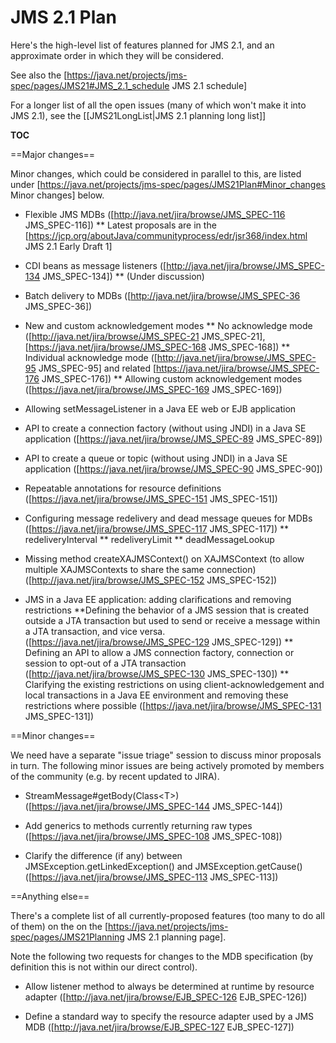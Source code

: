 <h1>JMS 2.1 Plan</h1>

Here's the high-level list of features planned for JMS 2.1, and an approximate order in which they will be considered. 

See also the [https://java.net/projects/jms-spec/pages/JMS21#JMS_2.1_schedule JMS 2.1 schedule]

For a longer list of all the open issues (many of which won't make it into JMS 2.1), see the [[JMS21LongList|JMS 2.1 planning long list]]

__TOC__

==Major changes==

Minor changes, which could be considered in parallel to this, are listed under [https://java.net/projects/jms-spec/pages/JMS21Plan#Minor_changes Minor changes] below.

* Flexible JMS MDBs ([http://java.net/jira/browse/JMS_SPEC-116 JMS_SPEC-116])
** Latest proposals are in the [https://jcp.org/aboutJava/communityprocess/edr/jsr368/index.html JMS 2.1 Early Draft 1]

* CDI beans as message listeners ([http://java.net/jira/browse/JMS_SPEC-134 JMS_SPEC-134])
** (Under discussion)

* Batch delivery to MDBs ([http://java.net/jira/browse/JMS_SPEC-36 JMS_SPEC-36])

* New and custom acknowledgement modes
** No acknowledge mode ([http://java.net/jira/browse/JMS_SPEC-21 JMS_SPEC-21], [https://java.net/jira/browse/JMS_SPEC-168 JMS_SPEC-168])
** Individual acknowledge mode ([http://java.net/jira/browse/JMS_SPEC-95 JMS_SPEC-95] and related [https://java.net/jira/browse/JMS_SPEC-176 JMS_SPEC-176])
** Allowing custom acknowledgement modes ([https://java.net/jira/browse/JMS_SPEC-169 JMS_SPEC-169])

* Allowing setMessageListener in a Java EE web or EJB application

* API to create a connection factory (without using JNDI) in a Java SE application ([https://java.net/jira/browse/JMS_SPEC-89 JMS_SPEC-89])

* API to create a queue or topic (without using JNDI) in a Java SE application ([https://java.net/jira/browse/JMS_SPEC-90 JMS_SPEC-90])

* Repeatable annotations for resource definitions ([https://java.net/jira/browse/JMS_SPEC-151 JMS_SPEC-151])

* Configuring message redelivery and dead message queues for MDBs ([https://java.net/jira/browse/JMS_SPEC-117 JMS_SPEC-117])
** redeliveryInterval
** redeliveryLimit
** deadMessageLookup

* Missing method createXAJMSContext() on XAJMSContext (to allow multiple XAJMSContexts to share the same connection) ([http://java.net/jira/browse/JMS_SPEC-152 JMS_SPEC-152])

* JMS in a Java EE application: adding clarifications and removing restrictions
**Defining the behavior of a JMS session that is created outside a JTA transaction but used to send or receive a message within a JTA transaction, and vice versa. ([https://java.net/jira/browse/JMS_SPEC-129 JMS_SPEC-129])
** Defining an API to allow a JMS connection factory, connection or session to opt-out of a JTA transaction ([http://java.net/jira/browse/JMS_SPEC-130 JMS_SPEC-130])
** Clarifying the existing restrictions on using client-acknowledgement and local transactions in a Java EE environment and removing these restrictions where possible ([https://java.net/jira/browse/JMS_SPEC-131 JMS_SPEC-131])

==Minor changes==

We need have a separate "issue triage" session to discuss minor proposals in turn. The following minor issues are being actively promoted by members of the community (e.g. by recent updated to JIRA).

* StreamMessage#getBody(Class&lt;T&gt;) ([https://java.net/jira/browse/JMS_SPEC-144 JMS_SPEC-144])

*  Add generics to methods currently returning raw types  ([https://java.net/jira/browse/JMS_SPEC-108 JMS_SPEC-108])

* Clarify the difference (if any) between JMSException.getLinkedException() and JMSException.getCause()  ([https://java.net/jira/browse/JMS_SPEC-113 JMS_SPEC-113])

==Anything else==

There's a complete list of all currently-proposed features (too many to do all of them) on the on the [https://java.net/projects/jms-spec/pages/JMS21Planning JMS 2.1 planning page].

Note the following two requests for changes to the MDB specification (by definition this is not within our direct control).

* Allow listener method to always be determined at runtime by resource adapter ([http://java.net/jira/browse/EJB_SPEC-126 EJB_SPEC-126])

* Define a standard way to specify the resource adapter used by a JMS MDB ([http://java.net/jira/browse/EJB_SPEC-127 EJB_SPEC-127])
